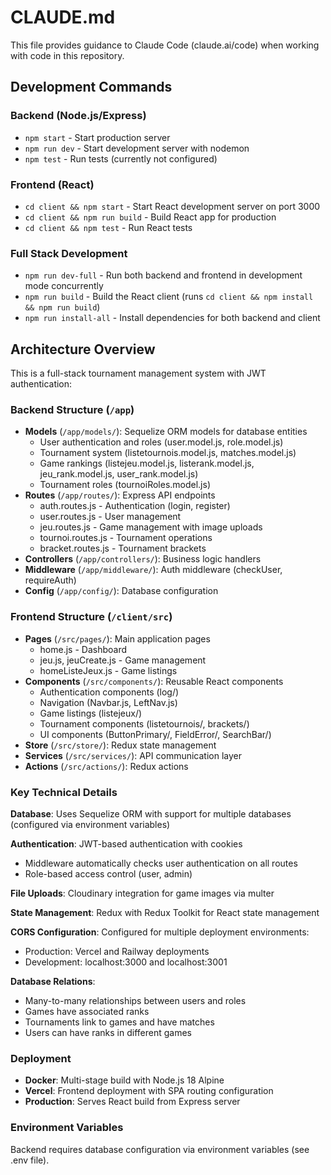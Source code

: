 # CLAUDE.md

This file provides guidance to Claude Code (claude.ai/code) when working with code in this repository.

## Development Commands

### Backend (Node.js/Express)
- `npm start` - Start production server
- `npm run dev` - Start development server with nodemon
- `npm test` - Run tests (currently not configured)

### Frontend (React)
- `cd client && npm start` - Start React development server on port 3000
- `cd client && npm run build` - Build React app for production
- `cd client && npm test` - Run React tests

### Full Stack Development
- `npm run dev-full` - Run both backend and frontend in development mode concurrently
- `npm run build` - Build the React client (runs `cd client && npm install && npm run build`)
- `npm run install-all` - Install dependencies for both backend and client

## Architecture Overview

This is a full-stack tournament management system with JWT authentication:

### Backend Structure (`/app`)
- **Models** (`/app/models/`): Sequelize ORM models for database entities
  - User authentication and roles (user.model.js, role.model.js)
  - Tournament system (listetournois.model.js, matches.model.js)
  - Game rankings (listejeu.model.js, listerank.model.js, jeu_rank.model.js, user_rank.model.js)
  - Tournament roles (tournoiRoles.model.js)
- **Routes** (`/app/routes/`): Express API endpoints
  - auth.routes.js - Authentication (login, register)
  - user.routes.js - User management
  - jeu.routes.js - Game management with image uploads
  - tournoi.routes.js - Tournament operations
  - bracket.routes.js - Tournament brackets
- **Controllers** (`/app/controllers/`): Business logic handlers
- **Middleware** (`/app/middleware/`): Auth middleware (checkUser, requireAuth)
- **Config** (`/app/config/`): Database configuration

### Frontend Structure (`/client/src`)
- **Pages** (`/src/pages/`): Main application pages
  - home.js - Dashboard
  - jeu.js, jeuCreate.js - Game management
  - homeListeJeux.js - Game listings
- **Components** (`/src/components/`): Reusable React components
  - Authentication components (log/)
  - Navigation (Navbar.js, LeftNav.js)
  - Game listings (listejeux/)
  - Tournament components (listetournois/, brackets/)
  - UI components (ButtonPrimary/, FieldError/, SearchBar/)
- **Store** (`/src/store/`): Redux state management
- **Services** (`/src/services/`): API communication layer
- **Actions** (`/src/actions/`): Redux actions

### Key Technical Details

**Database**: Uses Sequelize ORM with support for multiple databases (configured via environment variables)

**Authentication**: JWT-based authentication with cookies
- Middleware automatically checks user authentication on all routes
- Role-based access control (user, admin)

**File Uploads**: Cloudinary integration for game images via multer

**State Management**: Redux with Redux Toolkit for React state management

**CORS Configuration**: Configured for multiple deployment environments:
- Production: Vercel and Railway deployments
- Development: localhost:3000 and localhost:3001

**Database Relations**:
- Many-to-many relationships between users and roles
- Games have associated ranks
- Tournaments link to games and have matches
- Users can have ranks in different games

### Deployment
- **Docker**: Multi-stage build with Node.js 18 Alpine
- **Vercel**: Frontend deployment with SPA routing configuration
- **Production**: Serves React build from Express server

### Environment Variables
Backend requires database configuration via environment variables (see .env file).